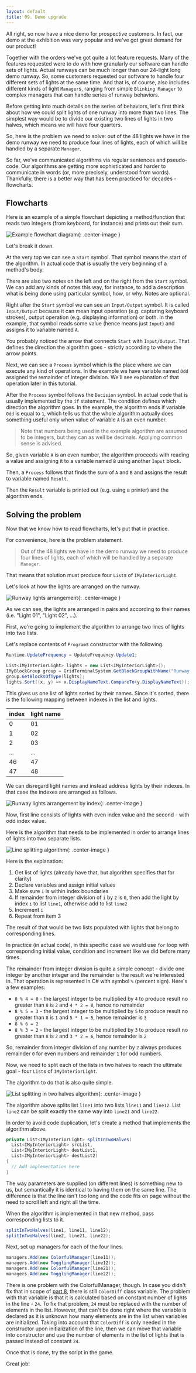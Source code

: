 ```yaml
---
layout: default
title: 09. Demo upgrade
---
```


All right, so now have a nice demo for prospective customers.
In fact, our demo at the exhibition was very popular and we've got great demand for our product!

Together with the orders we've got quite a lot feature requests.
Many of the features requested were to do with how granularly our software can handle sets of lights.
Actual runways can be much longer than our 24-light long demo runway.
So, some customers requested our software to handle four different sets of lights at the same time.
And that is, of course, also includes different kinds of light `Manager`s, ranging from simple `Blinking Manager` to complex managers that can handle series of runway behaviors.

Before getting into much details on the series of behaviors, let's first think about how we could split lights of one runway into more than two lines.
The simplest way would be to divide our existing two lines of lights in two halves, which means we will have four quarters.

So, here is the problem we need to solve: out of the 48 lights we have in the demo runway we need to produce four lines of lights, each of which will be handled by a separate `Manager`.

So far, we've communicated algorithms via regular sentences and pseudo-code.
Our algorithms are getting more sophisticated and harder to communicate in words (or, more precisely, understood from words).
Thankfully, there is a better way that has been practiced for decades - flowcharts.

## Flowcharts

Here is an example of a simple flowchart depicting a method/function that reads two integers (from keyboard, for instance) and prints out their sum.

![Example flowchart diagram](assets/img/09-algorithm-example.png){: .center-image }

Let's break it down.

At the very top we can see a `Start` symbol.
That symbol means the start of the algorithm.
In actual code that is usually the very beginning of a method's body.

There are also two notes on the left and on the right from the `Start` symbol.
We can add any kinds of notes this way, for instance, to add a description what is being done using particular symbol, how, or why.
Notes are optional.

Right after the `Start` symbol we can see an `Input/Output` symbol.
It is called `Input/Output` because it can mean input operation (e.g. capturing keyboard strokes), output operation (e.g. displaying information) or both.
In the example, that symbol reads some value (hence means just `Input`) and assigns it to variable named `A`.

You probably noticed the arrow that connects `Start` with `Input/Output`.
That defines the direction the algorithm goes - strictly according to where the arrow points.

Next, we can see a `Process` symbol which is the place where we can execute any kind of operations.
In the example we have variable named `Odd` assigned the remainder of integer division.
We'll see explanation of that operation later in this tutorial.

After the `Process` symbol follows the `Decision` symbol.
In actual code that is usually implemented by the `if` statement.
The condition defines which direction the algorithm goes.
In the example, the algorithm ends if variable `Odd` is equal to `1`, which tells us that the whole algorithm actually does something useful only when value of variable `A` is an even number.

> Note that numbers being used in the example algorithm are assumed to be integers, but they can as well be decimals. Applying common sense is advised.

So, given variable `A` is an even number, the algorithm proceeds with reading a value and assigning it to a variable named `B` using another `Input` block.

Then, a `Process` follows that finds the sum of `A` and `B` and assigns the result to variable named `Result`.

Then the `Result` variable is printed out (e.g. using a printer) and the algorithm ends.

## Solving the problem

Now that we know how to read flowcharts, let's put that in practice.

For convenience, here is the problem statement.

> Out of the 48 lights we have in the demo runway we need to produce four lines of lights, each of which will be handled by a separate `Manager`.

That means that solution must produce four `List`s of `IMyInteriorLight`.

Let's look at how the lights are arranged on the runway.

![Runway lights arrangement](assets/img/09-runway-lights-arrangement.png){: .center-image }

As we can see, the lights are arranged in pairs and according to their names (i.e. "Light 01", "Light 02", ...).

First, we're going to implement the algorithm to arrange two lines of lights into two lists.

Let's replace contents of `Program`s constructor with the following.

```csharp
Runtime.UpdateFrequency = UpdateFrequency.Update1;

List<IMyInteriorLight> lights = new List<IMyInteriorLight>();
IMyBlockGroup group = GridTerminalSystem.GetBlockGroupWithName("Runway Lights");
group.GetBlocksOfType(lights);
lights.Sort((x, y) => x.DisplayNameText.CompareTo(y.DisplayNameText));
```

This gives us one list of lights sorted by their names. Since it's sorted, there is the following mapping between indexes in the list and lights.

| index | light name   |
|-------|--------------|
| 0     | 01           |
| 1     | 02           |
| 2     | 03           |
| ...   | ...          |
| 46    | 47           |
| 47    | 48           |

We can disregard light names and instead address lights by their indexes.
In that case the indexes are arranged as follows.

![Runway lights arrangement by index](assets/img/09-runway-lights-arrangement-by-index.png){: .center-image }

Now, first line consists of lights with even index value and the second - with odd index value.

Here is the algorithm that needs to be implemented in order to arrange lines of lights into two separate lists.

![Line splitting algorithm](assets/img/09-even-odd-algorithm.png){: .center-image }

Here is the explanation:
1. Get list of lights (already have that, but algorithm specifies that for clarity)
2. Declare variables and assign initial values
3. Make sure `i` is within index boundaries
4. If remainder from integer division of `i` by `2` is `0`, then add the light by index `i` to list `line1`, otherwise add to list `line2`
5. Increment `i`
6. Repeat from item 3

The result of that would be two lists populated with lights that belong to corresponding lines.

In practice (in actual code), in this specific case we would use `for` loop with corresponding initial value, condition and increment like we did before many times.

The remainder from integer division is quite a simple concept - divide one integer by another integer and the remainder is the result we're interested in.
That operation is represented in C# with symbol `%` (percent sign).
Here's a few examples:

- `8 % 4 = 0` - the largest integer to be multiplied by `4` to produce result no greater than `8` is `2` and `4 * 2 = 8`, hence no remainder
- `8 % 5 = 3` - the largest integer to be multiplied by `5` to produce result no greater than `8` is `1` and `5 * 1 = 5`, hence remainder is `3`
- `8 % 6 = 2`
- `8 % 3 = 2` - the largest integer to be multiplied by `3` to produce result no greater than `8` is `2` and `3 * 2 = 6`, hence remainder is `2`

So, remainder from integer division of any number by `2` always produces remainder `0` for even numbers and remainder `1` for odd numbers.

Now, we need to split each of the lists in two halves to reach the ultimate goal - four `List`s of `IMyInteriorLight`.

The algorithm to do that is also quite simple.

![List splitting in two halves algorithm](assets/img/09-split-in-two-halves-algorithm.png){: .center-image }

The algorithm above splits list `line1` into two lists `line11` and `line12`.
List `line2` can be split exactly the same way into `line21` and `line22`.

In order to avoid code duplication, let's create a method that implements the algorithm above.

```csharp
private List<IMyInteriorLight> splitInTwoHalves(
  List<IMyInteriorLight> srcList, 
  List<IMyInteriorLight> destList1, 
  List<IMyInteriorLight> destList2)
{
  // Add implementation here
}
```

The way parameters are supplied (on different lines) is something new to us, but semantically it is identical to having them on the same line.
The difference is that the line isn't too long and the code fits on page without the need to scroll left and right all the time.

When the algorithm is implemented in that new method, pass corresponding lists to it.

```csharp
splitInTwoHalves(line1, line11, line12);
splitInTwoHalves(line2, line21, line22);
```

Next, set up managers for each of the four lines.

```csharp
managers.Add(new ColorfulManager(line11));
managers.Add(new TogglingManager(line12));
managers.Add(new ColorfulManager(line21));
managers.Add(new TogglingManager(line22));
```

There is one problem with the ColorfulManager, though.
In case you didn't fix that in scope of [part 8](08-mixed-runway-demo), there is still `ColorDiff` class variable.
The problem with that variable is that it is calculated based on constant number of lights in the line - `24`.
To fix that problem, `24` must be replaced with the number of elements in the list.
However, that can't be done right where the variable is declared as it is unknown how many elements are in the list when variables are initialized.
Taking into account that `ColorDiff` is only needed in the constructor upon initialization of the line, then we can move that variable into constructor and use the number of elements in the list of lights that is passed instead of constant `24`.

Once that is done, try the script in the game.

Great job!
